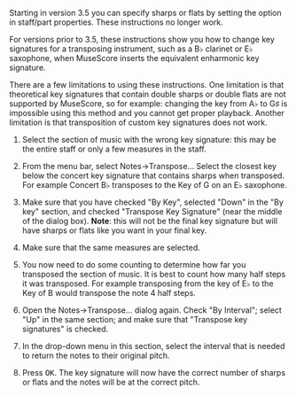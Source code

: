 Starting in version 3.5 you can specify sharps or flats by setting the option in staff/part properties. These instructions no longer work.

For versions prior to 3.5, these instructions show you how to change key signatures for a transposing instrument, such as a B♭ clarinet or E♭ saxophone, when MuseScore inserts the equivalent enharmonic key signature.

There are a few limitations to using these instructions. One limitation is that theoretical key signatures that contain double sharps or double flats are not supported by MuseScore, so for example: changing the key from A♭ to G♯ is impossible using this method and you cannot get proper playback. Another limitation is that transposition of custom key signatures does not work.

1. Select the section of music with the wrong key signature: this may be the entire staff or only a few measures in the staff.

2. From the menu bar, select Notes&rarr;Transpose... Select the closest key below  the concert key signature that contains sharps when transposed. For example Concert B♭ transposes to the Key of G on an E♭ saxophone.

3. Make sure that you have checked "By Key", selected "Down" in the "By key" section, and checked "Transpose Key Signature" (near the middle of the dialog box). __Note__: this will not be the final key signature but will have sharps or flats like you want in your final key.

4. Make sure that the same measures are selected.

5. You now need to do some counting to determine how far you transposed the section of music. It is best to count how many half steps it was transposed. For example transposing from the key of E♭ to the Key of B would transpose the note 4 half steps.

6. Open the Notes&rarr;Transpose... dialog again. Check "By Interval"; select "Up" in the same section; and make sure that "Transpose key signatures" is checked.

7. In the drop-down menu in this section, select the interval that is needed to return the notes to their original pitch.

8. Press <kbd><kbd>OK</kbd></kbd>. The key signature will now have the correct number of sharps or flats and the notes will be at the correct pitch.